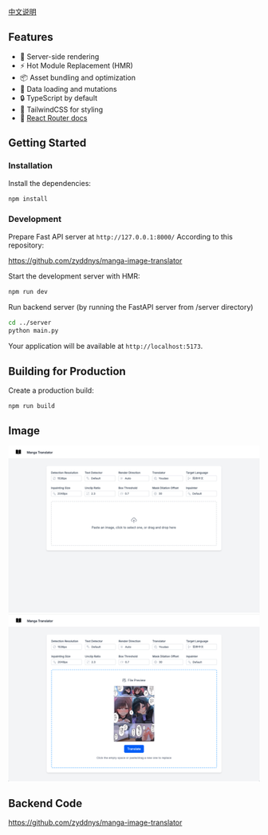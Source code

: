 [中文说明](README_CN.md)
## Features

- 🚀 Server-side rendering
- ⚡️ Hot Module Replacement (HMR)
- 📦 Asset bundling and optimization
- 🔄 Data loading and mutations
- 🔒 TypeScript by default
- 🎉 TailwindCSS for styling
- 📖 [React Router docs](https://reactrouter.com/)

## Getting Started

### Installation

Install the dependencies:

```bash
npm install
```

### Development

Prepare Fast API server at `http://127.0.0.1:8000/`
According to this repository:

https://github.com/zyddnys/manga-image-translator

Start the development server with HMR:

```bash
npm run dev
```

Run backend server (by running the FastAPI server from /server directory)

```bash
cd ../server
python main.py
```

Your application will be available at `http://localhost:5173`.

## Building for Production

Create a production build:

```bash
npm run build
```

## Image

<img src="docs/img/no_image.png" width=600 />

<img src="docs/img/present_image.png" width=600 />

## Backend Code

https://github.com/zyddnys/manga-image-translator
